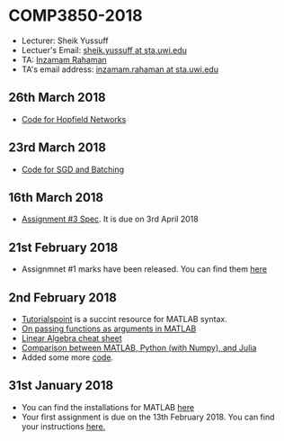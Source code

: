# COMP3850-2018
* Lecturer: Sheik Yussuff
* Lectuer's Email: [sheik.yussuff at sta.uwi.edu](mailto:sheik.yussuff@sta.uwi.edu)
* TA: [Inzamam Rahaman](https://inzamamrahaman.github.io)
* TA's email address: [inzamam.rahaman at sta.uwi.edu](mailto:inzamam.rahaman@sta.uwi.edu)


## 26th March 2018
* [Code for Hopfield Networks](https://github.com/InzamamRahaman/COMP3850-2018/tree/master/code/SGD%20code)

## 23rd March 2018
* [Code for SGD and Batching](https://github.com/InzamamRahaman/COMP3850-2018/tree/master/code/SGD%20code)

## 16th March 2018
* [Assignment #3 Spec](https://github.com/InzamamRahaman/COMP3850-2018/blob/master/assignments/COMP%203850%20-%20A3.docx). It is due on 3rd April 2018

## 21st February 2018
* Assignmnet #1 marks have been released. You can find them [here](https://github.com/InzamamRahaman/COMP3850-2018/blob/master/assignments/COMP3850%20Assignment%20%231%20Marks.xlsx) 

## 2nd February 2018
* [Tutorialspoint](https://www.tutorialspoint.com/matlab/index.htm) is a succint resource for MATLAB syntax.
* [On passing functions as arguments in MATLAB](https://www.mathworks.com/help/matlab/matlab_prog/pass-a-function-to-another-function.html)
* [Linear Algebra cheat sheet](http://www.souravsengupta.com/cds2016/lectures/Savov_Notes.pdf)
* [Comparison between MATLAB, Python (with Numpy), and Julia](https://cheatsheets.quantecon.org/)
* Added some more [code](https://github.com/InzamamRahaman/COMP3850-2018/tree/master/code).

## 31st January 2018
* You can find the installations for MATLAB [here](https://github.com/InzamamRahaman/COMP3850-2018/blob/master/Docs/MATLAB-install-instructions.pdf)
* Your first assignment is due on the 13th February 2018. You can find your instructions [here.](https://github.com/InzamamRahaman/COMP3850-2018/blob/master/assignments/Assignment%201.pdf)

